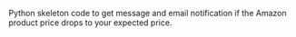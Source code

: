 Python skeleton code to get message and email notification if the Amazon product price drops to your expected price. 
